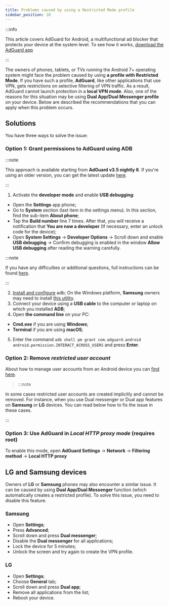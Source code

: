 ```yaml
---
title: Problems caused by using a Restricted Mode profile
sidebar_position: 10
---
```


:::info

This article covers AdGuard for Android, a multifunctional ad blocker that protects your device at the system level. To see how it works, [download the AdGuard app](https://adguard.com/download.html?auto=true)

:::

The owners of phones, tablets, or TVs running the Android 7+ operating system might face the problem caused by using **a profile with Restricted Mode**. If you have such a profile, **AdGuard**, like other applications that use VPN, gets restrictions on selective filtering of VPN traffic. As a result, AdGuard cannot launch protection in a **local VPN mode**. Also, one of the reasons for this situation may be using **Dual App/Dual Messenger profile** on your device. Below are described the recommendations that you can apply when this problem occurs.

## Solutions

You have three ways to solve the issue:

### Option 1: Grant permissions to AdGuard using ADB

:::note

This approach is available starting from **AdGuard v3.5 nightly 6**. If you're using an older version, you can get the latest update [here](https://adguard.com/adguard-android/overview.html).

:::

1. Activate the **developer mode** and enable **USB debugging**:
- Open the **Settings** app phone;
- Go to **System** section (last item in the settings menu). In this section, find the sub-item **About phone**;
- Tap the **Build number** line 7 times. After that, you will receive a notification that **You are now a developer** (If necessary, enter an unlock code for the device);
- Open **System Settings** → **Developer Options** → Scroll down and enable **USB debugging** → Confirm debugging is enabled in the window **Allow USB debugging** after reading the warning carefully.

:::note

If you have any difficulties or additional questions, full instructions can be found [here](https://developer.android.com/studio/debug/dev-options).

:::

2. [Install and configure](https://www.xda-developers.com/install-adb-windows-macos-linux/) adb;
On the Windows platform, **Samsung** owners may need to install [this utility](https://developer.samsung.com/mobile/android-usb-driver.html).
3. Connect your device using a **USB cable** to the computer or laptop on which you installed **ADB**;
4. Open **the command line** on your PC:
- **Cmd.exe** if you are using **Windows**;
- **Terminal** if you are using **macOS**;
5. Enter the command `adb shell pm grant com.adguard.android android.permission.INTERACT_ACROSS_USERS` and press **Enter**.

### Option 2: Remove *restricted user account*

About how to manage user accounts from an Android device you can [find here](https://support.google.com/a/answer/6223444?hl=en).

>:::note

In some cases restricted user accounts are created implicitly and cannot be removed. For instance, when you use Dual messenger or Dual app features on **Samsung** or **LG** devices. You can read below how to fix the issue in these cases.

:::

### Option 3: Use AdGuard in *Local HTTP proxy mode* (requires root)

To enable this mode, open **AdGuard Settings** → **Network** → **Filtering method** → **Local HTTP proxy**

## LG and Samsung devices

Owners of **LG** or **Samsung** phones may also encounter a similar issue. It can be caused by using **Dual App/Dual Messenger** function (which automatically creates a restricted profile).
To solve this issue, you need to disable this feature.

### Samsung

- Open **Settings**;
- Press **Advanced**;
- Scroll down and press **Dual messenger**;
- Disable the **Dual messenger** for all applications;
- Lock the device for 5 minutes;
- Unlock the screen and try again to create the VPN profile.

### LG

- Open **Settings**;
- Choose **General** tab;
- Scroll down and press **Dual app**;
- Remove all applications from the list;
- Reboot your device.
